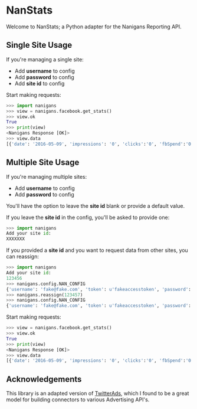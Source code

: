 # NanStats

Welcome to NanStats; a Python adapter for the Nanigans Reporting API. 

## Single Site Usage

If you're managing a single site:

* Add **username** to config
* Add **password** to config
* Add **site id** to config

Start making requests:

```python
>>> import nanigans
>>> view = nanigans.facebook.get_stats()
>>> view.ok
True
>>> print(view)
<Nanigans Response [OK]>
>>> view.data
[{'date': '2016-05-09', 'impressions': '0', 'clicks':'0', 'fbSpend':'0.00', 'budgetPool': 'A'},...]
```

## Multiple Site Usage 

If you're managing multiple sites:

* Add **username** to config
* Add **password** to config

You'll have the option to leave the **site id** blank or provide a default value.

If you leave the **site id** in the config, you'll be asked to provide one:

```python
>>> import nanigans
Add your site id:
XXXXXXX
```

If you provided a **site id** and you want to request data from other sites, you can reassign:

```python
>>> import nanigans
Add your site id:
123456
>>> nanigans.config.NAN_CONFIG
{'username': 'fake@fake.com', 'token': u'fakeaccesstoken', 'password': 'pass', 'site': '123456'}
>>> nanigans.reassign(123457)
>>> nanigans.config.NAN_CONFIG
{'username': 'fake@fake.com', 'token': u'fakeaccesstoken', 'password': 'pass', 'site': '123457'}
```

Start making requests:

```python
>>> view = nanigans.facebook.get_stats()
>>> view.ok
True
>>> print(view)
<Nanigans Response [OK]>
>>> view.data
[{'date': '2016-05-09', 'impressions': '0', 'clicks':'0', 'fbSpend':'0.00', 'budgetPool': 'A'},...]
```


## Acknowledgements

This library is an adapted version of [TwitterAds](https://github.com/essence-tech/twitter-ads-api), which I found to be a great model for building connectors to various Advertising API's. 


